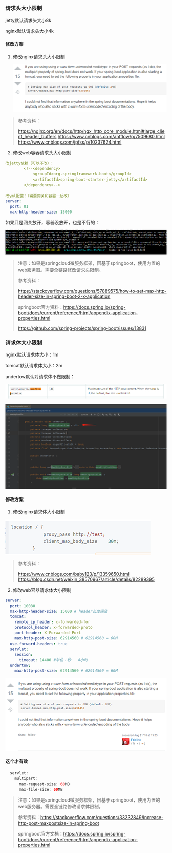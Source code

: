 ### 请求头大小限制

jetty默认请求头大小8k

nginx默认请求头大小4k

#### 修改方案

1. 修改nginx请求头大小限制

   ![image-20210203144412577](images/image-20210203144412577.png)

> 参考资料：
>
> https://nginx.org/en/docs/http/ngx_http_core_module.html#large_client_header_buffers
> https://www.cnblogs.com/antflow/p/7509680.html
> https://www.cnblogs.com/jpfss/p/10237624.html

2. 修改web容器请求头大小限制

```yaml
改jetty依赖（可以不改）：
        <!--<dependency>
            <groupId>org.springframework.boot</groupId>
            <artifactId>spring-boot-starter-jetty</artifactId>
        </dependency>-->

改yml配置：（需要网关和容器一起改）
server:
  port: 81
  max-http-header-size: 15000
```

如果只是网关放开，容器没放开，也是不行的：

![Image](images/Image.png)

> 注意：如果是springcloud微服务框架，因基于springboot，使用内置的web服务器。需要全链路修改请求头限制。
>
> 参考资料：
>
> https://stackoverflow.com/questions/57889575/how-to-set-max-http-header-size-in-spring-boot-2-x-application
>
> springboot官方资料：https://docs.spring.io/spring-boot/docs/current/reference/html/appendix-application-properties.html
>
> https://github.com/spring-projects/spring-boot/issues/13831

### 请求体大小限制

nginx默认请求体大小：1m

tomcat默认请求体大小：2m

undertow默认对请求体不做限制：

![image-20201105114418879](images/image-20201105114418879.png)

![image-20201105115316987](images/image-20201105115316987.png)

#### 修改方案

1. 修改nginx请求体大小限制

![image-20201105114124073](images/image-20201105114124073.png)

> 参考资料：
>
> https://www.cnblogs.com/baby123/p/13359650.html
> https://blog.csdn.net/weixin_38570967/article/details/82289395

2. 修改web容器请求体大小限制

```yaml
server:
  port: 10080
  max-http-header-size: 15000 # header长度阀值
  tomcat:
    remote_ip_header: x-forwarded-for
    protocol_header: x-forwarded-proto
    port-header: X-Forwarded-Port
    max-http-post-size: 62914560 # 62914560 = 60M
  use-forward-headers: true
  servlet:
    session:
      timeout: 14400 #单位：秒   4小时
  undertow:
    max-http-post-size: 62914560 # 62914560 = 60M
```

![image-20201105114614738](images/image-20201105114614738.png)

#### 这个才有效

```java
  servlet:
    multipart:
      max-request-size: 60MB
      max-file-size: 60MB
```





> 注意：如果是springcloud微服务框架，因基于springboot，使用内置的web服务器。需要全链路修改请求体限制。
>
> 参考资料：https://stackoverflow.com/questions/33232849/increase-http-post-maxpostsize-in-spring-boot
>
> springboot官方文档：https://docs.spring.io/spring-boot/docs/current/reference/html/appendix-application-properties.html
>
> 